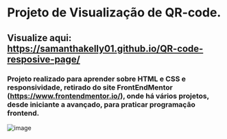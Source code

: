 # Projeto de Visualização de QR-code.
## Visualize aqui: https://samanthakelly01.github.io/QR-code-resposive-page/
### Projeto realizado para aprender sobre HTML e CSS e responsividade, retirado do site FrontEndMentor (https://www.frontendmentor.io/), onde há vários projetos, desde iniciante a avançado, para praticar programação frontend.

![image](https://github.com/SamanthaKelly01/QR-code-resposive-page/assets/108768145/654343f0-7ba7-426d-b9f1-a19db702cae4)
